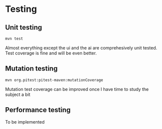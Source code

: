 # Testing

## Unit testing

`mvn test`

Almost everything except the ui and the ai are comprehesively unit tested. Test coverage is fine and will be even better.

## Mutation testing

`mvn org.pitest:pitest-maven:mutationCoverage`

Mutation test coverage can be improved once I have time to study the subject a bit

## Performance testing

To be implemented
